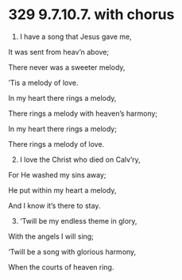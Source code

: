 # 329 9.7.10.7. with chorus

1.  I have a song that Jesus gave me,

It was sent from heav’n above;

There never was a sweeter melody,

’Tis a melody of love.

In my heart there rings a melody,

There rings a melody with heaven’s harmony;

In my heart there rings a melody;

There rings a melody of love.

2.  I love the Christ who died on Calv’ry,

For He washed my sins away;

He put within my heart a melody,

And I know it’s there to stay.

3.  ‘Twill be my endless theme in glory,

With the angels I will sing;

‘Twill be a song with glorious harmony,

When the courts of heaven ring.

